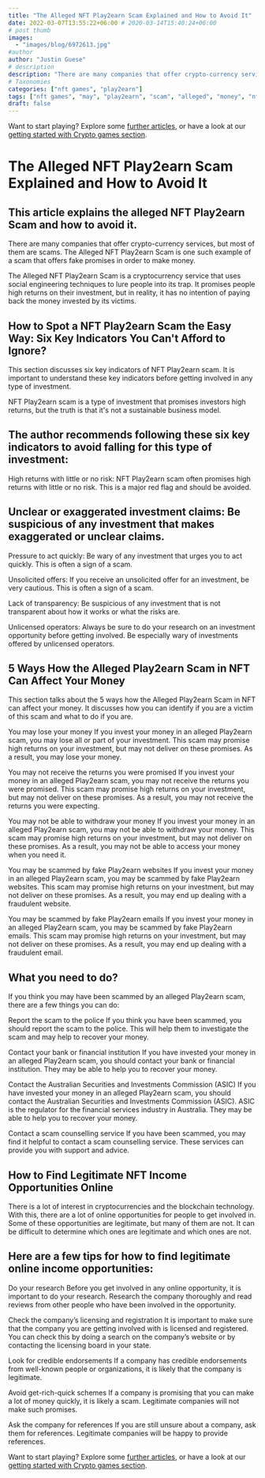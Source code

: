 ```yaml
---
title: "The Alleged NFT Play2earn Scam Explained and How to Avoid It"
date: 2022-03-07T13:55:22+06:00 # 2020-03-14T15:40:24+06:00
# post thumb
images:
  - "images/blog/6972613.jpg"
#author
author: "Justin Guese"
# description
description: "There are many companies that offer crypto-currency services, but most of them are scams. The Alleged NFT Play2earn Scam is one such example of a scam that offe"
# Taxonomies
categories: ["nft games", "play2earn"]
tags: ["nft games", "may", "play2earn", "scam", "alleged", "money", "nft"]
draft: false
---
```



Want to start playing? Explore some [further articles](/blog/), or have a look at our [getting started with Crypto games section](/services/how-do-i-get-started/).

# The Alleged NFT Play2earn Scam Explained and How to Avoid It

## This article explains the alleged NFT Play2earn Scam and how to avoid it.

There are many companies that offer crypto-currency services, but most of them are scams. The Alleged NFT Play2earn Scam is one such example of a scam that offers fake promises in order to make money.

The Alleged NFT Play2earn Scam is a cryptocurrency service that uses social engineering techniques to lure people into its trap. It promises people high returns on their investment, but in reality, it has no intention of paying back the money invested by its victims.

## How to Spot a NFT Play2earn Scam the Easy Way: Six Key Indicators You Can't Afford to Ignore?

This section discusses six key indicators of NFT Play2earn scam. It is important to understand these key indicators before getting involved in any type of investment.

NFT Play2earn scam is a type of investment that promises investors high returns, but the truth is that it's not a sustainable business model.

## The author recommends following these six key indicators to avoid falling for this type of investment: 

High returns with little or no risk: NFT Play2earn scam often promises high returns with little or no risk. This is a major red flag and should be avoided. 

## Unclear or exaggerated investment claims: Be suspicious of any investment that makes exaggerated or unclear claims. 

Pressure to act quickly: Be wary of any investment that urges you to act quickly. This is often a sign of a scam. 

Unsolicited offers: If you receive an unsolicited offer for an investment, be very cautious. This is often a sign of a scam. 

Lack of transparency: Be suspicious of any investment that is not transparent about how it works or what the risks are. 

Unlicensed operators: Always be sure to do your research on an investment opportunity before getting involved. Be especially wary of investments offered by unlicensed operators.

## 5 Ways How the Alleged Play2earn Scam in NFT Can Affect Your Money

This section talks about the 5 ways how the Alleged Play2earn Scam in NFT can affect your money. It discusses how you can identify if you are a victim of this scam and what to do if you are.

You may lose your money If you invest your money in an alleged Play2earn scam, you may lose all or part of your investment. This scam may promise high returns on your investment, but may not deliver on these promises. As a result, you may lose your money. 

You may not receive the returns you were promised If you invest your money in an alleged Play2earn scam, you may not receive the returns you were promised. This scam may promise high returns on your investment, but may not deliver on these promises. As a result, you may not receive the returns you were expecting. 

You may not be able to withdraw your money If you invest your money in an alleged Play2earn scam, you may not be able to withdraw your money. This scam may promise high returns on your investment, but may not deliver on these promises. As a result, you may not be able to access your money when you need it. 

You may be scammed by fake Play2earn websites If you invest your money in an alleged Play2earn scam, you may be scammed by fake Play2earn websites. This scam may promise high returns on your investment, but may not deliver on these promises. As a result, you may end up dealing with a fraudulent website. 

You may be scammed by fake Play2earn emails If you invest your money in an alleged Play2earn scam, you may be scammed by fake Play2earn emails. This scam may promise high returns on your investment, but may not deliver on these promises. As a result, you may end up dealing with a fraudulent email. 

## What you need to do?

If you think you may have been scammed by an alleged Play2earn scam, there are a few things you can do: 

Report the scam to the police If you think you have been scammed, you should report the scam to the police. This will help them to investigate the scam and may help to recover your money. 

Contact your bank or financial institution If you have invested your money in an alleged Play2earn scam, you should contact your bank or financial institution. They may be able to help you to recover your money. 

Contact the Australian Securities and Investments Commission (ASIC) If you have invested your money in an alleged Play2earn scam, you should contact the Australian Securities and Investments Commission (ASIC). ASIC is the regulator for the financial services industry in Australia. They may be able to help you to recover your money. 

Contact a scam counselling service If you have been scammed, you may find it helpful to contact a scam counselling service. These services can provide you with support and advice.

## How to Find Legitimate NFT Income Opportunities Online

There is a lot of interest in cryptocurrencies and the blockchain technology. With this, there are a lot of online opportunities for people to get involved in. Some of these opportunities are legitimate, but many of them are not. It can be difficult to determine which ones are legitimate and which ones are not. 

## Here are a few tips for how to find legitimate online income opportunities: 

Do your research Before you get involved in any online opportunity, it is important to do your research. Research the company thoroughly and read reviews from other people who have been involved in the opportunity. 

Check the company’s licensing and registration It is important to make sure that the company you are getting involved with is licensed and registered. You can check this by doing a search on the company’s website or by contacting the licensing board in your state. 

Look for credible endorsements If a company has credible endorsements from well-known people or organizations, it is likely that the company is legitimate. 

Avoid get-rich-quick schemes If a company is promising that you can make a lot of money quickly, it is likely a scam. Legitimate companies will not make such promises. 

Ask the company for references If you are still unsure about a company, ask them for references. Legitimate companies will be happy to provide references.

Want to start playing? Explore some [further articles](/blog/), or have a look at our [getting started with Crypto games section](/services/how-do-i-get-started/).

